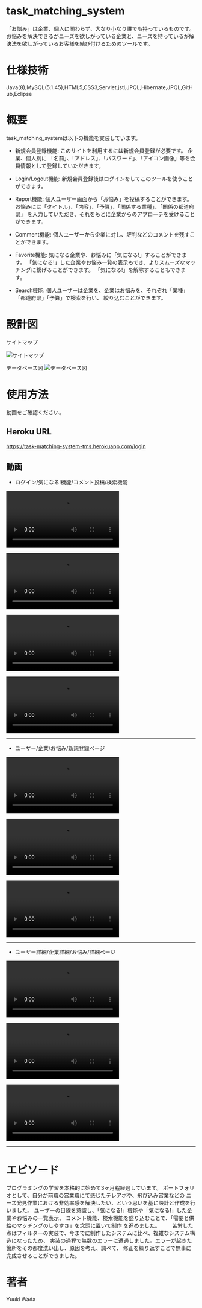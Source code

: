 # task_matching_system
「お悩み」は企業、個人に関わらず、大なり小なり誰でも持っているものです。　　
お悩みを解決できるがニーズを欲しがっている企業と、ニーズを持っているが解決法を欲しがっているお客様を結び付けるためのツールです。

# 仕様技術
Java(8),MySQL(5.1.45),HTML5,CSS3,Servlet,jstl,JPQL,Hibernate,JPQL,GitHub,Eclipse

# 概要
task_matching_systemは以下の機能を実装しています。

- 新規会員登録機能:
このサイトを利用するには新規会員登録が必要です。
企業、個人別に
「名前」、「アドレス」、「パスワード」、「アイコン画像」等を会員情報として登録していただきます。

- Login/Logout機能:
新規会員登録後はログインをしてこのツールを使うことができます。

- Report機能:
個人ユーザー画面から「お悩み」を投稿することができます。
お悩みには「タイトル」、「内容」、「予算」、「関係する業種」、「関係の都道府県」
を入力していただき、それをもとに企業からのアプローチを受けることができます。

- Comment機能:
個人ユーザーから企業に対し、評判などのコメントを残すことができます。

- Favorite機能:
気になる企業や、お悩みに「気になる!」することができます。
「気になる!」した企業やお悩み一覧の表示もでき、よりスムーズなマッチングに繋げることができます。
「気になる!」を解除することもできます。

- Search機能:
個人ユーザーは企業を、企業はお悩みを、それぞれ「業種」「都道府県」「予算」で検索を行い、
絞り込むことができます。

# 設計図

サイトマップ

![サイトマップ](https://user-images.githubusercontent.com/77527527/111414172-d9f0b200-8722-11eb-8b93-36d933645d0d.png)



データベース図
![データベース図](https://user-images.githubusercontent.com/77527527/111414214-ec6aeb80-8722-11eb-8f6d-8f1d2e87bbae.png)




# 使用方法
動画をご確認ください。

## Heroku URL
https://task-matching-system-tms.herokuapp.com/login


## 動画
- ログイン/気になる!機能/コメント投稿/検索機能

![ログイン機能](https://user-images.githubusercontent.com/77527527/111903429-9e891700-8a85-11eb-8b1e-c3696319f82b.mp4)

![気になる!機能](https://user-images.githubusercontent.com/77527527/111906781-aea8f280-8a95-11eb-9929-1ca1a30d1ffe.mp4)

![コメント機能](https://user-images.githubusercontent.com/77527527/111903463-cc6e5b80-8a85-11eb-9029-a8b3536f2407.mp4)

![検索機能](https://user-images.githubusercontent.com/77527527/111903480-d728f080-8a85-11eb-8aea-a5793ecd1e49.mp4)

---------------------------------------------------------------------------------------------------------------------------------------------------------------------

- ユーザー/企業/お悩み/新規登録ページ

![ユーザー新規登録](https://user-images.githubusercontent.com/77527527/111910018-f41fec80-8aa2-11eb-80e4-cae2ddd2156f.mp4)

![企業新規登録](https://user-images.githubusercontent.com/77527527/111910061-23cef480-8aa3-11eb-8055-045eff3466ef.mp4)

![お悩み新規登録](https://user-images.githubusercontent.com/77527527/111910039-0863e980-8aa3-11eb-94bf-b49cbf820ee5.mp4)

---------------------------------------------------------------------------------------------------------------------------------------------------------------------

- ユーザー詳細/企業詳細/お悩み/詳細ページ

![ユーザー詳細](https://user-images.githubusercontent.com/77527527/111910073-3c3f0f00-8aa3-11eb-9acc-03dfe643625d.mp4)

![企業詳細](https://user-images.githubusercontent.com/77527527/111910089-4f51df00-8aa3-11eb-8d94-3fd6a981074b.mp4)

![お悩み詳細](https://user-images.githubusercontent.com/77527527/111910113-6690cc80-8aa3-11eb-93c2-89052d06a560.mp4)

---------------------------------------------------------------------------------------------------------------------------------------------------------------------

# エピソード
プログラミングの学習を本格的に始めて3ヶ月程経過しています。
ポートフォリオとして、自分が前職の営業職にて感じたテレアポや、飛び込み営業などの
ニーズ発見作業における非効率感を解決したい、という思いを基に設計と作成を行いました。
ユーザーの目線を意識し、「気になる!」機能や「気になる!」した企業やお悩みの一覧表示、
コメント機能、検索機能を盛り込むことで、「需要と供給のマッチングのしやすさ」を念頭に置いて制作
を進めました。
　　苦労した点はフィルターの実装で、今までに制作したシステムに比べ、複雑なシステム構造になったため、
実装の過程で無数のエラーに遭遇しました。エラーが起きた箇所をその都度洗い出し、原因を考え、調べて、
修正を繰り返すことで無事に完成させることができました。



# 著者
Yuuki Wada


